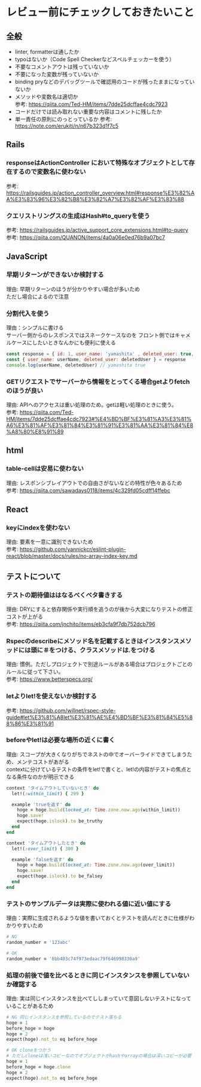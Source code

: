 # レビュー前にチェックしておきたいこと

## 全般
- linter, formatterは通したか
- typoはないか（Code Spell Checkerなどスペルチェッカーを使う）
- 不要なコメントアウトは残っていないか
- 不要になった変数が残っていないか
- binding pryなどのデバッグツールで確認用のコードが残ったままになっていないか
- メソッドや変数名は適切か<br>
  参考: https://qiita.com/Ted-HM/items/7dde25dcffae4cdc7923
- コードだけでは読み取れない重要な内容はコメントに残したか
- 単一責任の原則にのっとっているか
  参考: https://note.com/erukiti/n/n67b323d1f7c5

## Rails
### responseはActionController において特殊なオブジェクトとして存在するので変数名に使わない
参考: https://railsguides.jp/action_controller_overview.html#response%E3%82%AA%E3%83%96%E3%82%B8%E3%82%A7%E3%82%AF%E3%83%88

### クエリストリングスの生成はHash#to_queryを使う
参考: https://railsguides.jp/active_support_core_extensions.html#to-query
参考: https://qiita.com/QUANON/items/4a0a06e0ed76b9a07bc7


## JavaScript

### 早期リターンができないか検討する
理由: 早期リターンのほうが分かりやすい場合が多いため<br>
ただし場合によるので注意

### 分割代入を使う
理由：シンプルに書ける<br>
サーバー側からのレスポンスではスネークケースなのを
フロント側ではキャメルケースにしたいときなんかにも便利に使える

```js
const response = { id: 1, user_name: 'yamashita' , deleted_user: true, body: 'hello' }
const { user_name: userName, deleted_user: deletedUser } = response
console.log(userName, deletedUser) // yamashita true

```

###  GETリクエストでサーバーから情報をとってくる場合getよりfetchのほうが良い
理由: APIへのアクセスは重い処理のため。getは軽い処理のときに使う。<br>
参考: https://qiita.com/Ted-HM/items/7dde25dcffae4cdc7923#%E4%BD%BF%E3%81%A3%E3%81%A6%E3%81%AF%E3%81%84%E3%81%91%E3%81%AA%E3%81%84%E8%A8%80%E8%91%89

## html

### table-cellは安易に使わない
理由: レスポンシブレイアウトでの自由さがないなどの特性が色々あるため<br>
参考: https://qiita.com/sawadays0118/items/4c329fd05cdff14ffebc

## React
### keyにindexを使わない
理由: 要素を一意に識別できないため<br>
参考: https://github.com/yannickcr/eslint-plugin-react/blob/master/docs/rules/no-array-index-key.md

## テストについて
### テストの期待値ははなるべくベタ書きする
理由: DRYにすると依存関係や実行順を追うのが後から大変になりテストの修正コストが上がる<br>
参考: https://qiita.com/jnchito/items/eb3cfa9f7db752dcb796

### Rspecのdescribeにメソッド名を記載するときはインスタンスメソッドには頭に＃をつける、クラスメソッドは.をつける
理由: 慣例。ただしプロジェクトで別途ルールがある場合はプロジェクトごとのルールに従って下さい。<br>
参考: https://www.betterspecs.org/

### letよりlet!を使えないか検討する
参考: https://github.com/willnet/rspec-style-guide#let%E3%81%A8let%E3%81%AE%E4%BD%BF%E3%81%84%E5%88%86%E3%81%91

### beforeやlet!は必要な場所の近くに書く
理由: スコープが大きくなりがちでネストの中でオーバーライドできてしまうため、メンテコストがあがる<br>
contextに分けているテストの条件をlet!で書くと、let!の内容がテストの焦点となる条件なのかが明示できる

```ruby
context 'タイムアウトしていないとき' do
  let!(:within_limit) { 299 }

  example 'trueを返す' do
    hoge = hoge.build(locked_at: Time.zone.now.ago(within_limit))
    hoge.save!
    expect(hoge.islock).to be_truthy
  end
end

context 'タイムアウトしたとき' do
  let!(:over_limit) { 300 }

  example 'falseを返す' do
    hoge = hoge.build(locked_at: Time.zone.now.ago(over_limit))
    hoge.save!
    expect(hoge.islock).to be_falsey
  end
end
```

### テストのサンプルデータは実際に使われる値に近い値にする
理由：実際に生成されるような値を書いておくとテストを読んだときに仕様がわかりやすいため

```ruby
# NG
random_number = '123abc'

# OK
random_number = '8bb403c74f973edaac79f646998330a9'
```

### 処理の前後で値を比べるときに同じインスタンスを参照していないか確認する
理由: 実は同じインスタンスを比べてししまっていて意図しないテストになっていることがあるため

```ruby
# NG 同じインスタンスを参照しているのでテスト落ちる
hoge = 1
before_hoge = hoge
hoge = 2
expect(hoge).not_to eq before_hoge

# OK cloneをつかう
# ただしcloneは浅いコピーなのでオブジェクトがhashやarrayの場合は深いコピーが必要
hoge = 1
before_hoge = hoge.clone
hoge = 2
expect(hoge).not_to eq before_hoge

```
